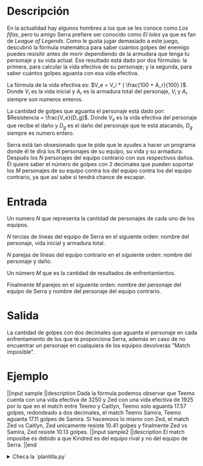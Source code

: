 # Descripción

En la actualidad hay algunos hombres a los que se les conoce como _Los fifas_, pero tu amigo Serra prefiere ser conocido como _El loles_ ya que es fan de _League of Legends_. Como le gusta jugar demasiado a este juego, descubrió la fórmula matemática para saber cuántos golpes del enemigo puedes resisitir antes de morir dependiendo de la armudara que tenga tu personaje y su vida actual. Ese resultado está dado por dos fórmulas: la primera, para calcular la vida efectiva de su personaje; y la segunda, para saber cuántos golpes aguanta con esa vida efectiva.

La fórmula de la vida efectiva es: $V_e = V_i * ( \frac{100 + A_r}{100} )$. Donde $V_i$ es la vida inicial y $A_r$ es la armadura total del personaje, $V_i$ y $A_r$ siempre son numeros enteros.

La cantidad de golpes que aguanta el personaje está dado por: $Resistencia = \frac{V_e}{D_g}$. Donde $V_e$ es la vida efectiva del personaje que recibe el daño y $D_g$ es el daño del personaje que te está atacando, $D_g$ siempre es numero entero.

Serra está tan obsesionado que te pide que le ayudes a hacer un programa donde él te dirá los $N$ personajes de su equipo, su vida y su armadura. Después los $N$ personajes del equipo contrario con sus respectivos daños. Él quiere saber el número de golpes con 2 decimales que pueden soportar los $M$ personajes de su equipo contra los del equipo contra los del equipo contrario, ya que así sabe si tendrá chance de escapar.

# Entrada

Un numero $N$ que representa la cantidad de personajes de cada uno de los equipos.

$N$ tercias de líneas del equipo de Serra en el siguiente orden: nombre del personaje, vida inicial y armadura total.

$N$ parejas de líneas del equipo contrario en el siguiente orden: nombre del personaje y daño.

Un número $M$ que es la cantidad de resultados de enfrentamientos.

Finalmente $M$ parejes en el siguiente orden: nombre del personaje del equipo de Serra y nombre del personaje del equipo contrario.

# Salida

La cantidad de golpes con dos decimales que aguanta el personaje en cada enfrentamiento de los que te proporciona Serra, además en caso de no encuentrar un personaje en cualquiera de los equipos devolverás "Match imposible".

# Ejemplo

||input
sample
||description
Dada la fórmula podemos observar que Teemo cuenta con una vida efectiva de 3250 y Zed con una vida efectiva de 1925 por lo que en el match entre Teemo y Caitlyn, Teemo solo aguanta 17.57 golpes, redondeado a dos decimales, el match Teemo Samira, Teemo aguanta 17.11 golpes de Samira. Si hacemoos lo mismo con Zed, el match Zed vs Caitlyn, Zed unicamente resiste 10.41 golpes y finalmente Zed vs Samira, Zed resiste 10.13 golpes.
||input
sample2
||description
El match imposibe es debido a que Kindred es del equipo rival y no del equipo de Serra.
||end

<details><summary>Checa la `plantilla.py`</summary>

{{plantilla.py}}

</details>